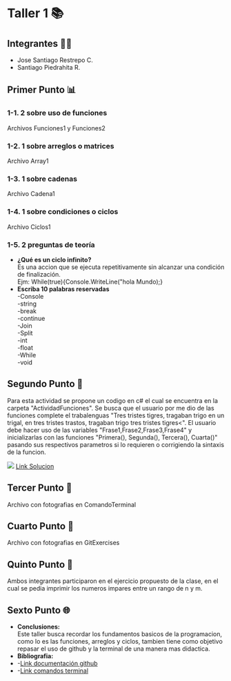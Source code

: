 <h1>Taller 1 📚</h1>
<h2>Integrantes 🧍‍♂️</h2>
<ul>
  <li>Jose Santiago Restrepo C.</li>
  <li>Santiago Piedrahita R.</li>
</ul>
<h2>Primer Punto 📊</h2>
<h3>1-1. 2 sobre uso de funciones</h3>
<p>Archivos Funciones1 y Funciones2</p>
<h3>1-2. 1 sobre arreglos o matrices</h3>
<p>Archivo Array1</p>
<h3>1-3. 1 sobre cadenas</h3>
<p>Archivo Cadena1</p>
<h3>1-4. 1 sobre condiciones o ciclos</h3>
<p>Archivo Ciclos1</p>
<h3>1-5. 2 preguntas de teoría</h3>
<ul>
  <li><strong>¿Qué es un ciclo infinito?</strong><br>Es una accion que se ejecuta repetitivamente sin alcanzar una condición de finalización.<br>Ejm: While(true){Console.WriteLine("hola Mundo);}</li>
  <li><strong>Escriba 10 palabras reservadas</strong><br>-Console<br>-string<br>-break<br>-continue<br>-Join<br>-Split<br>-int<br>-float<br>-While<br>-void</li>
</ul>
<h2>Segundo Punto 🔑</h2>
<p>Para esta actividad se propone un codigo en c# el cual se encuentra en la carpeta "ActividadFunciones". Se busca que el usuario por me dio de las funciones complete el trabalenguas "Tres tristes tigres, tragaban trigo en un trigal, en tres tristes trastos, tragaban trigo tres tristes tigres<". El usuario debe hacer uso de las variables "Frase1,Frase2,Frase3,Frase4" y inicializarlas con las funciones "Primera(), Segunda(), Tercera(), Cuarta()" pasando sus respectivos parametros si lo requieren o corrigiendo la sintaxis de la funcion.</p>
<img src="https://cdn.discordapp.com/attachments/726947569577492580/1201650535200206979/image.png?ex=65ca9745&is=65b82245&hm=a11a03bb02bdcb238043fee257046fcbeb21b615aaa7064c69aa2c6ce14555c6&">
<a href="https://cdn.discordapp.com/attachments/726947569577492580/1201650284322107542/image.png?ex=65ca9709&is=65b82209&hm=2483901cb6d16aac33d1f80badc88accbc70e96598531ff77dcebe63b34dc2bd&">Link Solucion</a>
<h2>Tercer Punto 📜</h2>
<p>Archivo con fotografias en ComandoTerminal</p>
<h2>Cuarto Punto 🎨</h2>
<p>Archivo con fotografias en GitExercises</p>
<h2>Quinto Punto 🎲</h2>
<p>Ambos integrantes participaron en el ejercicio propuesto de la clase, en el cual se pedia imprimir los numeros impares entre un rango de n y m.</p>
<h2>Sexto Punto 🌐</h2>
<ul>
  <li><strong>Conclusiones:</strong><br>Este taller busca recordar los fundamentos basicos de la programacion, como lo es las funciones, arreglos y ciclos, tambien tiene como objetivo repasar el uso de github y la terminal de una manera mas didactica. </li>
  <li><strong>Bibliografia:</strong></li>
  <li>-<a href="https://git-scm.com/doc">Link documentación github</a></li>
  <li>-<a href="https://www.thomas-krenn.com/en/wiki/Cmd_commands_under_Windows">Link comandos terminal</a></li>
</ul>

